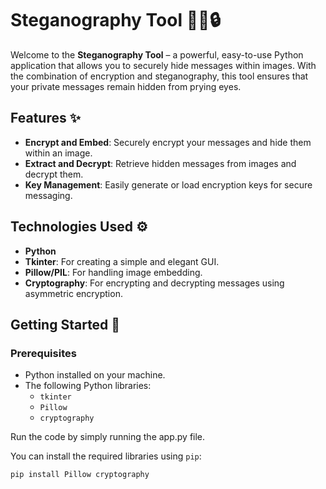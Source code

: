 # Steganography Tool 🕵️‍♂️🔒

Welcome to the **Steganography Tool** – a powerful, easy-to-use Python application that allows you to securely hide messages within images. With the combination of encryption and steganography, this tool ensures that your private messages remain hidden from prying eyes.

## Features ✨
- **Encrypt and Embed**: Securely encrypt your messages and hide them within an image.
- **Extract and Decrypt**: Retrieve hidden messages from images and decrypt them.
- **Key Management**: Easily generate or load encryption keys for secure messaging.

## Technologies Used ⚙️
- **Python**
- **Tkinter**: For creating a simple and elegant GUI.
- **Pillow/PIL**: For handling image embedding.
- **Cryptography**: For encrypting and decrypting messages using asymmetric encryption.

## Getting Started 🚀

### Prerequisites
- Python installed on your machine.
- The following Python libraries:
  - `tkinter`
  - `Pillow`
  - `cryptography`

Run the code by simply running the app.py file.

You can install the required libraries using `pip`:

```bash
pip install Pillow cryptography 


